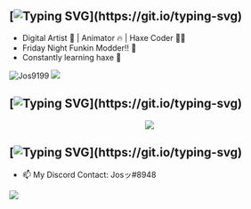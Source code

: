 ## [![Typing SVG](https://readme-typing-svg.demolab.com/?size=32&color=3B83BD&lines=Hey+Im+Jos!!+✨;)](https://git.io/typing-svg)

-    Digital Artist 🎨 | Animator 🔥 | Haxe Coder 👨‍💻
-    Friday Night Funkin Modder!! 🌟
-    Constantly learning haxe 🤙

<p align="left"> 
 <img src="https://img.shields.io/github/followers/Jos9199?color=5d9b9b&label=Followers" alt="Jos9199" />  
 <img src="https://img.shields.io/github/stars/Jos9199?style=flat&color=FF0000" />  
</p>
  
## [![Typing SVG](https://readme-typing-svg.demolab.com/?size=24&color=FFFFFF&lines=Use:;)](https://git.io/typing-svg)
<p align="center">
  <a href="https://skillicons.dev">
    <img src="https://skillicons.dev/icons?i=discord,twitter,haxe,haxeflixel,vscode,=13" />
  </a>
</p>

## [![Typing SVG](https://readme-typing-svg.demolab.com/?size=24&color=FFFFFF&lines=Contact+Me+Guys!!+📫;)](https://git.io/typing-svg)
- 📫 My Discord Contact: Josッ#8948 
<p align="left"> 
  <a href="https://twitter.com/9199Jos">
    <img src="https://skillicons.dev/icons?i=twitter" />
  </a>
</p>
